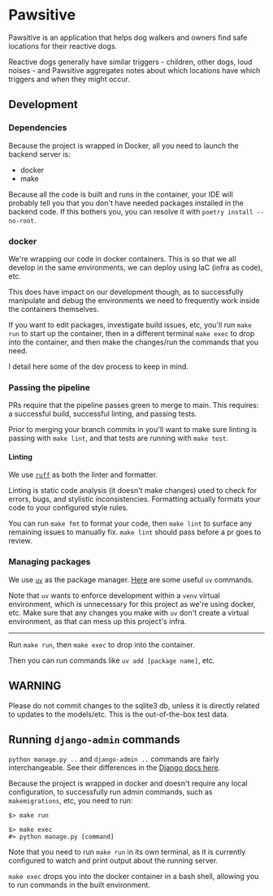 # Pawsitive

Pawsitive is an application that helps dog walkers and owners find safe locations for their reactive dogs.

Reactive dogs generally have similar triggers - children, other dogs, loud noises - and Pawsitive aggregates notes about which locations have which triggers and when they might occur.

## Development

### Dependencies

Because the project is wrapped in Docker, all you need to launch the backend server is:

- docker
- make

Because all the code is built and runs in the container, your IDE will probably tell you that you don't have needed packages installed in the backend code. If this bothers you, you can resolve it with `poetry install --no-root`.

### docker

We're wrapping our code in docker containers. This is so that we all develop in the same environments, we can deploy using IaC (infra as code), etc.

This does have impact on our development though, as to successfully manipulate and debug the environments we need to frequently work inside the containers themselves.

If you want to edit packages, investigate build issues, etc, you'll run `make run` to start up the container, then in a different terminal `make exec` to drop into the container, and then make the changes/run the commands that you need.

I detail here some of the dev process to keep in mind.

### Passing the pipeline

PRs require that the pipeline passes green to merge to main. This requires: a successful build, successful linting, and passing tests.

Prior to merging your branch commits in you'll want to make sure linting is passing with `make lint`, and that tests are running with `make test`.

#### Linting

We use [`ruff`](https://github.com/astral-sh/ruff) as both the linter and formatter.

Linting is static code analysis (it doesn't make changes) used to check for errors, bugs, and stylistic inconsistencies. Formatting actually formats your code to your configured style rules.

You can run `make fmt` to format your code, then `make lint` to surface any remaining issues to manually fix. `make lint` should pass before a pr goes to review.

### Managing packages

We use [`uv`](https://github.com/astral-sh/uv) as the package manager. [Here](https://docs.astral.sh/uv/getting-started/features/#projects) are some useful `uv` commands.

Note that `uv` wants to enforce development within a `venv` virtual environment, which is unnecessary for this project as we're using docker, etc. Make sure that any changes you make with `uv` don't create a virtual environment, as that can mess up this project's infra.

---

Run `make run`, then `make exec` to drop into the container.

Then you can run commands like `uv add [package name]`, etc.

## WARNING

Please do not commit changes to the sqlite3 db, unless it is directly related to updates to the models/etc. This is the out-of-the-box test data.

## Running `django-admin` commands

`python manage.py ..` and `django-admin ..` commands are fairly interchangeable. See their differences in the [Django docs here](https://docs.djangoproject.com/en/5.2/ref/django-admin/).

Because the project is wrapped in docker and doesn't require any local configuration, to successfully run admin commands, such as `makemigrations`, etc, you need to run:
```
$> make run 
```
```
$> make exec
#> python manage.py [command]
```

Note that you need to run `make run` in its own terminal, as it is currently configured to watch and print output about the running server. 

`make exec` drops you into the docker container in a bash shell, allowing you to run commands in the built environment.

